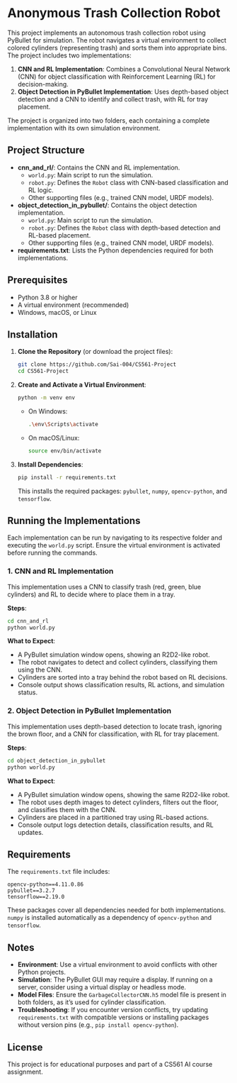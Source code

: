 # Anonymous Trash Collection Robot

This project implements an autonomous trash collection robot using PyBullet for simulation. The robot navigates a virtual environment to collect colored cylinders (representing trash) and sorts them into appropriate bins. The project includes two implementations:

1. **CNN and RL Implementation**: Combines a Convolutional Neural Network (CNN) for object classification with Reinforcement Learning (RL) for decision-making.
2. **Object Detection in PyBullet Implementation**: Uses depth-based object detection and a CNN to identify and collect trash, with RL for tray placement.

The project is organized into two folders, each containing a complete implementation with its own simulation environment.

## Project Structure

- **cnn_and_rl/**: Contains the CNN and RL implementation.
  - `world.py`: Main script to run the simulation.
  - `robot.py`: Defines the `Robot` class with CNN-based classification and RL logic.
  - Other supporting files (e.g., trained CNN model, URDF models).
- **object_detection_in_pybullet/**: Contains the object detection implementation.
  - `world.py`: Main script to run the simulation.
  - `robot.py`: Defines the `Robot` class with depth-based detection and RL-based placement.
  - Other supporting files (e.g., trained CNN model, URDF models).
- **requirements.txt**: Lists the Python dependencies required for both implementations.

## Prerequisites

- Python 3.8 or higher
- A virtual environment (recommended)
- Windows, macOS, or Linux

## Installation

1. **Clone the Repository** (or download the project files):
   ```bash
   git clone https://github.com/Sai-004/CS561-Project
   cd CS561-Project
   ```

2. **Create and Activate a Virtual Environment**:
   ```bash
   python -m venv env
   ```
   - On Windows:
     ```bash
     .\env\Scripts\activate
     ```
   - On macOS/Linux:
     ```bash
     source env/bin/activate
     ```

3. **Install Dependencies**:
   ```bash
   pip install -r requirements.txt
   ```
   This installs the required packages: `pybullet`, `numpy`, `opencv-python`, and `tensorflow`.

## Running the Implementations

Each implementation can be run by navigating to its respective folder and executing the `world.py` script. Ensure the virtual environment is activated before running the commands.

### 1. CNN and RL Implementation
This implementation uses a CNN to classify trash (red, green, blue cylinders) and RL to decide where to place them in a tray.

**Steps**:
```bash
cd cnn_and_rl
python world.py
```

**What to Expect**:
- A PyBullet simulation window opens, showing an R2D2-like robot.
- The robot navigates to detect and collect cylinders, classifying them using the CNN.
- Cylinders are sorted into a tray behind the robot based on RL decisions.
- Console output shows classification results, RL actions, and simulation status.

### 2. Object Detection in PyBullet Implementation
This implementation uses depth-based detection to locate trash, ignoring the brown floor, and a CNN for classification, with RL for tray placement.

**Steps**:
```bash
cd object_detection_in_pybullet
python world.py
```

**What to Expect**:
- A PyBullet simulation window opens, showing the same R2D2-like robot.
- The robot uses depth images to detect cylinders, filters out the floor, and classifies them with the CNN.
- Cylinders are placed in a partitioned tray using RL-based actions.
- Console output logs detection details, classification results, and RL updates.

## Requirements
The `requirements.txt` file includes:
```
opencv-python==4.11.0.86
pybullet==3.2.7
tensorflow==2.19.0
```
These packages cover all dependencies needed for both implementations. `numpy` is installed automatically as a dependency of `opencv-python` and `tensorflow`.

## Notes
- **Environment**: Use a virtual environment to avoid conflicts with other Python projects.
- **Simulation**: The PyBullet GUI may require a display. If running on a server, consider using a virtual display or headless mode.
- **Model Files**: Ensure the `GarbageCollectorCNN.h5` model file is present in both folders, as it’s used for cylinder classification.
- **Troubleshooting**: If you encounter version conflicts, try updating `requirements.txt` with compatible versions or installing packages without version pins (e.g., `pip install opencv-python`).

## License
This project is for educational purposes and part of a CS561 AI course assignment.
